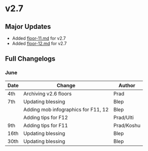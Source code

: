 # v2.7

## Major Updates

* Added [floor-11.md](../../floors/spire/floor-11.md "mention") for v2.7
* Added [floor-12.md](../../floors/spire/floor-12.md "mention") for v2.7

## Full Changelogs

### June

| Date | Change                              | Author     |
| ---- | ----------------------------------- | ---------- |
| 4th  | Archiving v2.6 floors               | Prad       |
| 7th  | Updating blessing                   | Blep       |
|      | Adding mob infographics for F11, 12 | Blep       |
|      | Adding tips for F12                 | Prad/Ulti  |
| 9th  | Adding tips for F11                 | Prad/Koshu |
| 16th | Updating blessing                   | Blep       |
| 30th | Updating blessing                   | Blep       |
